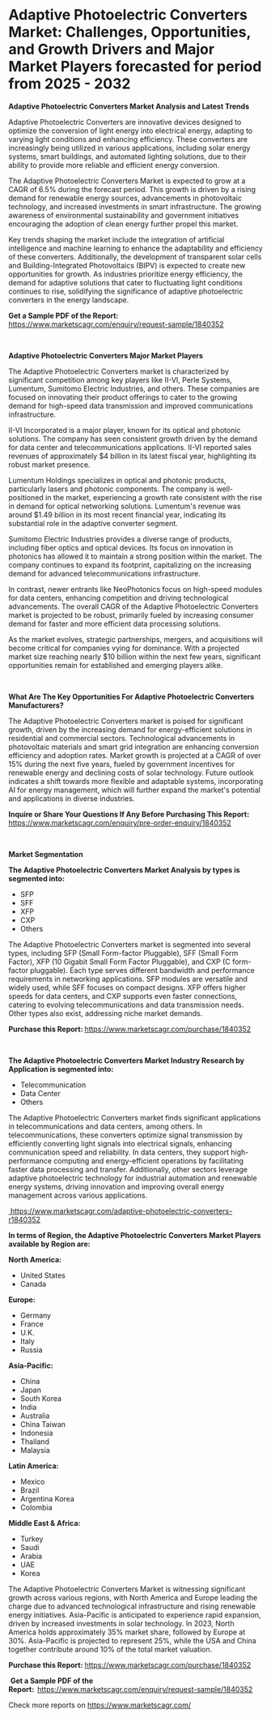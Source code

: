 <p><h1>Adaptive Photoelectric Converters Market: Challenges, Opportunities, and Growth Drivers and Major Market Players forecasted for period from 2025 - 2032</h1></p><p><strong>Adaptive Photoelectric Converters Market Analysis and Latest Trends</strong></p>
<p><p>Adaptive Photoelectric Converters are innovative devices designed to optimize the conversion of light energy into electrical energy, adapting to varying light conditions and enhancing efficiency. These converters are increasingly being utilized in various applications, including solar energy systems, smart buildings, and automated lighting solutions, due to their ability to provide more reliable and efficient energy conversion.</p><p>The Adaptive Photoelectric Converters Market is expected to grow at a CAGR of 6.5% during the forecast period. This growth is driven by a rising demand for renewable energy sources, advancements in photovoltaic technology, and increased investments in smart infrastructure. The growing awareness of environmental sustainability and government initiatives encouraging the adoption of clean energy further propel this market.</p><p>Key trends shaping the market include the integration of artificial intelligence and machine learning to enhance the adaptability and efficiency of these converters. Additionally, the development of transparent solar cells and Building-Integrated Photovoltaics (BIPV) is expected to create new opportunities for growth. As industries prioritize energy efficiency, the demand for adaptive solutions that cater to fluctuating light conditions continues to rise, solidifying the significance of adaptive photoelectric converters in the energy landscape.</p></p>
<p><strong>Get a Sample PDF of the Report:&nbsp;</strong> <a href="https://www.marketscagr.com/enquiry/request-sample/1840352?utm_campaign=2944&utm_medium=2&utm_source=Github&utm_content=ia&utm_term=06042025&utm_id=adaptive-photoelectric-converters">https://www.marketscagr.com/enquiry/request-sample/1840352</a></p>
<p>&nbsp;</p>
<p><strong>Adaptive Photoelectric Converters Major Market Players</strong></p>
<p><p>The Adaptive Photoelectric Converters market is characterized by significant competition among key players like II-VI, Perle Systems, Lumentum, Sumitomo Electric Industries, and others. These companies are focused on innovating their product offerings to cater to the growing demand for high-speed data transmission and improved communications infrastructure.</p><p>II-VI Incorporated is a major player, known for its optical and photonic solutions. The company has seen consistent growth driven by the demand for data center and telecommunications applications. II-VI reported sales revenues of approximately $4 billion in its latest fiscal year, highlighting its robust market presence.</p><p>Lumentum Holdings specializes in optical and photonic products, particularly lasers and photonic components. The company is well-positioned in the market, experiencing a growth rate consistent with the rise in demand for optical networking solutions. Lumentum's revenue was around $1.49 billion in its most recent financial year, indicating its substantial role in the adaptive converter segment.</p><p>Sumitomo Electric Industries provides a diverse range of products, including fiber optics and optical devices. Its focus on innovation in photonics has allowed it to maintain a strong position within the market. The company continues to expand its footprint, capitalizing on the increasing demand for advanced telecommunications infrastructure.</p><p>In contrast, newer entrants like NeoPhotonics focus on high-speed modules for data centers, enhancing competition and driving technological advancements. The overall CAGR of the Adaptive Photoelectric Converters market is projected to be robust, primarily fueled by increasing consumer demand for faster and more efficient data processing solutions.</p><p>As the market evolves, strategic partnerships, mergers, and acquisitions will become critical for companies vying for dominance. With a projected market size reaching nearly $10 billion within the next few years, significant opportunities remain for established and emerging players alike.</p></p>
<p>&nbsp;</p>
<p><strong>What Are The Key Opportunities For Adaptive Photoelectric Converters Manufacturers?</strong></p>
<p><p>The Adaptive Photoelectric Converters market is poised for significant growth, driven by the increasing demand for energy-efficient solutions in residential and commercial sectors. Technological advancements in photovoltaic materials and smart grid integration are enhancing conversion efficiency and adoption rates. Market growth is projected at a CAGR of over 15% during the next five years, fueled by government incentives for renewable energy and declining costs of solar technology. Future outlook indicates a shift towards more flexible and adaptable systems, incorporating AI for energy management, which will further expand the market's potential and applications in diverse industries.</p></p>
<p><strong>Inquire or Share Your Questions If Any Before Purchasing This Report:</strong> <a href="https://www.marketscagr.com/enquiry/pre-order-enquiry/1840352?utm_campaign=2944&utm_medium=2&utm_source=Github&utm_content=ia&utm_term=06042025&utm_id=adaptive-photoelectric-converters">https://www.marketscagr.com/enquiry/pre-order-enquiry/1840352</a></p>
<p>&nbsp;</p>
<p><strong>Market Segmentation</strong></p>
<p><strong>The Adaptive Photoelectric Converters Market Analysis by types is segmented into:</strong></p>
<p><ul><li>SFP</li><li>SFF</li><li>XFP</li><li>CXP</li><li>Others</li></ul></p>
<p><p>The Adaptive Photoelectric Converters market is segmented into several types, including SFP (Small Form-factor Pluggable), SFF (Small Form Factor), XFP (10 Gigabit Small Form Factor Pluggable), and CXP (C form-factor pluggable). Each type serves different bandwidth and performance requirements in networking applications. SFP modules are versatile and widely used, while SFF focuses on compact designs. XFP offers higher speeds for data centers, and CXP supports even faster connections, catering to evolving telecommunications and data transmission needs. Other types also exist, addressing niche market demands.</p></p>
<p><strong>Purchase this Report:&nbsp;</strong><a href="https://www.marketscagr.com/purchase/1840352?utm_campaign=2944&utm_medium=2&utm_source=Github&utm_content=ia&utm_term=06042025&utm_id=adaptive-photoelectric-converters">https://www.marketscagr.com/purchase/1840352</a></p>
<p>&nbsp;</p>
<p><strong>The Adaptive Photoelectric Converters Market Industry Research by Application is segmented into:</strong></p>
<p><ul><li>Telecommunication</li><li>Data Center</li><li>Others</li></ul></p>
<p><p>The Adaptive Photoelectric Converters market finds significant applications in telecommunications and data centers, among others. In telecommunications, these converters optimize signal transmission by efficiently converting light signals into electrical signals, enhancing communication speed and reliability. In data centers, they support high-performance computing and energy-efficient operations by facilitating faster data processing and transfer. Additionally, other sectors leverage adaptive photoelectric technology for industrial automation and renewable energy systems, driving innovation and improving overall energy management across various applications.</p></p>
<p><a href="https://www.marketscagr.com/adaptive-photoelectric-converters-r1840352?utm_campaign=2944&utm_medium=2&utm_source=Github&utm_content=ia&utm_term=06042025&utm_id=adaptive-photoelectric-converters">&nbsp;https://www.marketscagr.com/adaptive-photoelectric-converters-r1840352</a></p>
<p><strong>In terms of Region, the Adaptive Photoelectric Converters Market Players available by Region are:</strong></p>
<p>
    <p> <strong> North America: </strong>
        <ul>
            <li>United States</li>
            <li>Canada</li>
        </ul>
        </p> 
    <p> <strong> Europe: </strong>
        <ul>
            <li>Germany</li>
            <li>France</li>
            <li>U.K.</li>
            <li>Italy</li>
            <li>Russia</li>
        </ul>
        </p> 
    <p> <strong> Asia-Pacific: </strong>
        <ul>
            <li>China</li>
            <li>Japan</li>
            <li>South Korea</li>
            <li>India</li>
            <li>Australia</li>
            <li>China Taiwan</li>
            <li>Indonesia</li>
            <li>Thailand</li>
            <li>Malaysia</li>
        </ul>
        </p> 
    <p> <strong> Latin America: </strong>
        <ul>
            <li>Mexico</li>
            <li>Brazil</li>
            <li>Argentina Korea</li>
            <li>Colombia</li>
        </ul>
        </p> 
    <p> <strong> Middle East & Africa: </strong>
        <ul>
            <li>Turkey</li>
            <li>Saudi</li>
            <li>Arabia</li>
            <li>UAE</li>
            <li>Korea</li>
        </ul>
    </p>
    </p>
<p><p>The Adaptive Photoelectric Converters Market is witnessing significant growth across various regions, with North America and Europe leading the charge due to advanced technological infrastructure and rising renewable energy initiatives. Asia-Pacific is anticipated to experience rapid expansion, driven by increased investments in solar technology. In 2023, North America holds approximately 35% market share, followed by Europe at 30%. Asia-Pacific is projected to represent 25%, while the USA and China together contribute around 10% of the total market valuation.</p></p>
<p><strong>Purchase this Report: </strong><a href="https://www.marketscagr.com/purchase/1840352?utm_campaign=2944&utm_medium=2&utm_source=Github&utm_content=ia&utm_term=06042025&utm_id=adaptive-photoelectric-converters">https://www.marketscagr.com/purchase/1840352</a></p>
<p>&nbsp;<strong>Get a Sample PDF of the Report:&nbsp;&nbsp;</strong><a href="https://www.marketscagr.com/enquiry/request-sample/1840352?utm_campaign=2944&utm_medium=2&utm_source=Github&utm_content=ia&utm_term=06042025&utm_id=adaptive-photoelectric-converters">https://www.marketscagr.com/enquiry/request-sample/1840352</a></p>
<p><strong></strong></p>
<p>Check more reports on <a href="https://www.marketscagr.com/?utm_campaign=2944&utm_medium=2&utm_source=Github&utm_content=ia&utm_term=06042025&utm_id=adaptive-photoelectric-converters">https://www.marketscagr.com/</a></p>